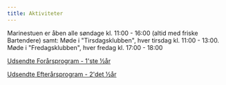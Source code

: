 ```yaml
---
title: Aktiviteter
---
```

Marinestuen er åben alle søndage kl. 11:00 - 16:00 (altid med friske Bartendere) samt: Møde i "Tirsdagsklubben", hver tirsdag kl. 11:00 - 13:00. Møde i "Fredagsklubben", hver fredag kl. 17:00 - 18:00

[Udsendte Forårsprogram - 1'ste ½år](http://www.grenaamarineforening.dk/programmer/aktiviteter/program_foraar.pdf)

[Udsendte Efterårsprogram - 2'det ½år](http://www.grenaamarineforening.dk/programmer/aktiviteter/program_efteraar.pdf)
